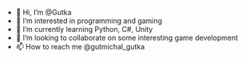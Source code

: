 - 👋 Hi, I’m @Gutka
- 👀 I’m interested in programming and gaming
- 🌱 I’m currently learning Python, C#, Unity
- 💞️ I’m looking to collaborate on some interesting game development
- 📫 How to reach me @gutmichal_gutka

<!---
Gutka/Gutka is a ✨ special ✨ repository because its `README.md` (this file) appears on your GitHub profile.
You can click the Preview link to take a look at your changes.
--->
